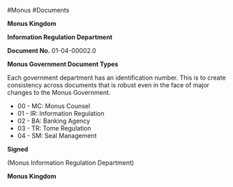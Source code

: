#Monus #Documents 


**Monus Kingdom**

**Information Regulation Department**

**Document No.** 01-04-00002.0

**Monus Government Document Types**

Each government department has an identification number. This is to create consistency across documents that is robust even in the face of major changes to the Monus Government.

- 00 - MC: Monus Counsel
- 01 - IR: Information Regulation
- 02 - BA: Banking Agency
- 03 - TR: Tome Regulation
- 04 - SM: Seal Management

**Signed**

(Monus Information Regulation Department)

**Monus Kingdom**